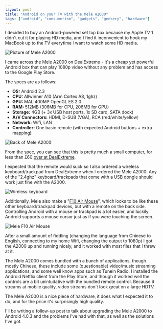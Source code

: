```yaml
---
layout: post
title: "Android on your TV with the Mele A2000"
tags: ["android", "consumerism", "gadgets", "geekery", "hardware"]
---
```

I decided to buy an Android-powered set top box because my Apple TV 1 didn't cut it for playing HD media, and I find it inconvenient to hook my MacBook up to the TV everytime I want to watch some HD media.

<!-- more -->

![Picture of Mele A2000](http://f.cl.ly/items/0h3x3q0d1x1X2r0T2D0E/MELE-A2000-7.jpg)

I came across the Mele A2000 on DealExtreme - it's a cheap yet powerful Android box that can play 1080p video without any problem and has access to the Google Play Store.

The specs are as follows:

- **OS:** Android 2.3
- **CPU:** Allwinner A10 (Arm Cortex A8, 1ghz)
- **GPU:** MALI400MP OpenGL ES 2.0
- **RAM:** 512MB (306MB for CPU, 206MB for GPU)
- **Storage:** 4GB (+ 3x USB host ports, 1x SD card, SATA dock)
- **A/V Connectors:** HDMI, D-SUB (VGA), RCA (red/white/yellow)
- **Network:** Wifi, LAN
- **Controller:** One basic remote (with expected Android buttons + extra mapping)

![Back of Mele A2000](http://f.cl.ly/items/1b312m1b2M331Q470a1E/back.jpg)

From the spec, you can see that this is pretty much a small computer, for less than £60 [over at DealExtreme](http://www.dealextreme.com/p/mele-a2000-1080p-android-2-3-network-multi-media-player-w-sata-usb-hdmi-lan-vga-wifi-4gb-131566?item=6).

I expected that the remote would suck so I also ordered a wireless keyboard/trackpad from DealExtreme when I ordered the Mele A2000. Any of the "2.4ghz" keyboard/trackpads that come with a USB dongle should work just fine with the A2000.

![Wireless keyboard](http://f.cl.ly/items/3I1434140k283z44170z/wireless-rii-mini-keyboard-touchpad-mouse-for-pc-laptop.jpg)

Additionally, Mele also make a "[F10 Air Mouse](http://www.dealextreme.com/p/mele-f10-fly-mouse-3-in-1-2-4ghz-wireless-air-mouse-keyboard-remote-control-black-128312)", which looks to be like these other keyboard/trackpad devices, but with a remote on the back side. Controlling Android with a mouse or trackpad is a lot easier, and luckily Android supports a mouse cursor just as if you were touching the screen.

![Mele F10 Air Mouse](http://f.cl.ly/items/3b2A301y2p30462P0V1R/Mele-F10-Seneor-Remote-Fly-air-mouse-wilress-mouse-remote-control.jpg)

After a small amount of fiddling (changing the language from Chinese to English, connecting to my home Wifi, changing the output to 1080p) I got the A2000 up and running nicely, and it worked with most files that I threw at it.

The Mele A2000 comes bundled with a bunch of applications, though mostly Chinese, these include some (questionable) video/music streaming applications, and some well know apps such as Tunein Radio. I installed the Android Netflix client from the Play Store, and though it worked well the controls are a bit unintuitative with the bundled remote control. Because it streams at mobile quality, video streams don't look great on a large HDTV.

The Mele A2000 is a nice piece of hardware, it does what I expected it to do, and for the price it's surprisingly high quality.

I'll be writing a follow-up post to talk about upgrading the Mele A2000 to Android 4.0.3 and the problems I've had with that, as well as the solutions I've got.
